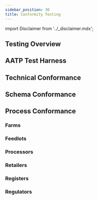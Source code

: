 ```yaml
---
sidebar_position: 30
title: Conformity Testing
---
```


import Disclaimer from '../\_disclaimer.mdx';

<Disclaimer />

## Testing Overview


## AATP Test Harness


## Technical Conformance


## Schema Conformance


## Process Conformance


### Farms


### Feedlots


### Processors


### Retailers


### Registers


### Regulators
